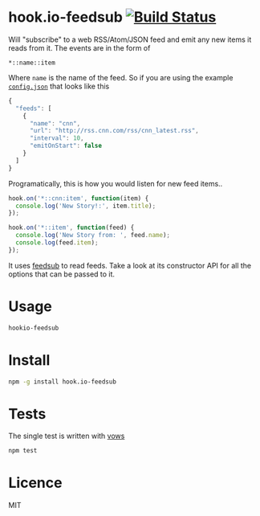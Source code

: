 # hook.io-feedsub [![Build Status](https://secure.travis-ci.org/fent/hook.io-feedsub.png)](http://travis-ci.org/fent/hook.io-feedsub)

Will "subscribe" to a web RSS/Atom/JSON feed and emit any new items it reads from it. The events are in the form of

`*::name::item`

Where `name` is the name of the feed. So if you are using the example [`config.json`](/fent/hook.io-feedsub/tree/master/examples/config.json) that looks like this

```javascript
{
  "feeds": [
    {
      "name": "cnn",
      "url": "http://rss.cnn.com/rss/cnn_latest.rss",
      "interval": 10,
      "emitOnStart": false
    }
  ]
}
```


Programatically, this is how you would listen for new feed items..


```javascript
hook.on('*::cnn:item', function(item) {
  console.log('New Story!:', item.title);
});

hook.on('*::item', function(feed) {
  console.log('New Story from: ', feed.name);
  console.log(feed.item);
});
```

It uses [feedsub](https://github.com/fent/node-feedsub) to read feeds. Take a look at its constructor API for all the options that can be passed to it.


# Usage

```bash
hookio-feedsub
```


# Install

```bash
npm -g install hook.io-feedsub
```


# Tests

The single test is written with [vows](http://vowsjs.org/)

```bash
npm test
```

# Licence

MIT
